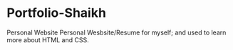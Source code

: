 # Portfolio-Shaikh
Personal Website
Personal Wesbsite/Resume for myself; and used to learn more about HTML and CSS.
